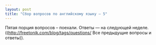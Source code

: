 ```yaml
---
layout: post
title: "Сбор вопросов по английскому языку — 5"
---
```

Пятая порция вопросов – поехали. Ответы — на следующей неделе. ((http://freetonik.com/blog/tags/questions/ Все предыдущие вопросы и ответы)).
